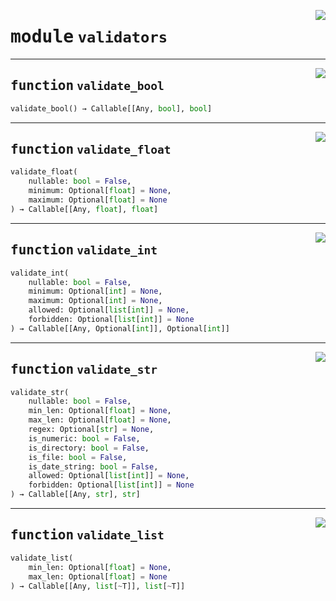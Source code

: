 <!-- markdownlint-disable -->

<a href="https://github.com/tum-esm/utils/tree/main/tum_esm_utils/validators.py#L0"><img align="right" style="float:right;" src="https://img.shields.io/badge/-source-cccccc?style=flat-square"></a>

# <kbd>module</kbd> `validators`





---

<a href="https://github.com/tum-esm/utils/tree/main/tum_esm_utils/validators.py#L17"><img align="right" style="float:right;" src="https://img.shields.io/badge/-source-cccccc?style=flat-square"></a>

## <kbd>function</kbd> `validate_bool`

```python
validate_bool() → Callable[[Any, bool], bool]
```






---

<a href="https://github.com/tum-esm/utils/tree/main/tum_esm_utils/validators.py#L26"><img align="right" style="float:right;" src="https://img.shields.io/badge/-source-cccccc?style=flat-square"></a>

## <kbd>function</kbd> `validate_float`

```python
validate_float(
    nullable: bool = False,
    minimum: Optional[float] = None,
    maximum: Optional[float] = None
) → Callable[[Any, float], float]
```






---

<a href="https://github.com/tum-esm/utils/tree/main/tum_esm_utils/validators.py#L48"><img align="right" style="float:right;" src="https://img.shields.io/badge/-source-cccccc?style=flat-square"></a>

## <kbd>function</kbd> `validate_int`

```python
validate_int(
    nullable: bool = False,
    minimum: Optional[int] = None,
    maximum: Optional[int] = None,
    allowed: Optional[list[int]] = None,
    forbidden: Optional[list[int]] = None
) → Callable[[Any, Optional[int]], Optional[int]]
```






---

<a href="https://github.com/tum-esm/utils/tree/main/tum_esm_utils/validators.py#L76"><img align="right" style="float:right;" src="https://img.shields.io/badge/-source-cccccc?style=flat-square"></a>

## <kbd>function</kbd> `validate_str`

```python
validate_str(
    nullable: bool = False,
    min_len: Optional[float] = None,
    max_len: Optional[float] = None,
    regex: Optional[str] = None,
    is_numeric: bool = False,
    is_directory: bool = False,
    is_file: bool = False,
    is_date_string: bool = False,
    allowed: Optional[list[int]] = None,
    forbidden: Optional[list[int]] = None
) → Callable[[Any, str], str]
```






---

<a href="https://github.com/tum-esm/utils/tree/main/tum_esm_utils/validators.py#L122"><img align="right" style="float:right;" src="https://img.shields.io/badge/-source-cccccc?style=flat-square"></a>

## <kbd>function</kbd> `validate_list`

```python
validate_list(
    min_len: Optional[float] = None,
    max_len: Optional[float] = None
) → Callable[[Any, list[~T]], list[~T]]
```







